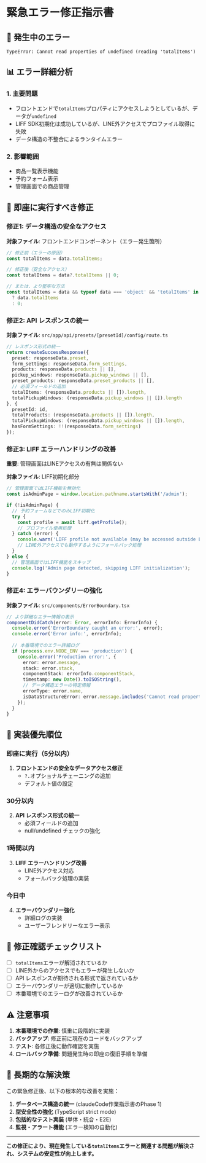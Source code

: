 # 緊急エラー修正指示書

## 🚨 **発生中のエラー**

```
TypeError: Cannot read properties of undefined (reading 'totalItems')
```

## 📊 **エラー詳細分析**

### **1. 主要問題**
- フロントエンドで`totalItems`プロパティにアクセスしようとしているが、データが`undefined`
- LIFF SDK初期化は成功しているが、LINE外アクセスでプロファイル取得に失敗
- データ構造の不整合によるランタイムエラー

### **2. 影響範囲**
- 商品一覧表示機能
- 予約フォーム表示
- 管理画面での商品管理

## 🔧 **即座に実行すべき修正**

### **修正1: データ構造の安全なアクセス**

**対象ファイル**: フロントエンドコンポーネント（エラー発生箇所）

```typescript
// 修正前（エラーの原因）
const totalItems = data.totalItems;

// 修正後（安全なアクセス）
const totalItems = data?.totalItems || 0;

// または、より堅牢な方法
const totalItems = data && typeof data === 'object' && 'totalItems' in data 
  ? data.totalItems 
  : 0;
```

### **修正2: API レスポンスの統一**

**対象ファイル**: `src/app/api/presets/[presetId]/config/route.ts`

```typescript
// レスポンス形式の統一
return createSuccessResponse({
  preset: responseData.preset,
  form_settings: responseData.form_settings,
  products: responseData.products || [],
  pickup_windows: responseData.pickup_windows || [],
  preset_products: responseData.preset_products || [],
  // 必須フィールドの追加
  totalItems: (responseData.products || []).length,
  totalPickupWindows: (responseData.pickup_windows || []).length
}, {
  presetId: id,
  totalProducts: (responseData.products || []).length,
  totalPickupWindows: (responseData.pickup_windows || []).length,
  hasFormSettings: !!(responseData.form_settings)
});
```

### **修正3: LIFF エラーハンドリングの改善**

**重要**: 管理画面はLINEアクセスの有無は関係ない

**対象ファイル**: LIFF初期化部分

```typescript
// 管理画面ではLIFF機能を無効化
const isAdminPage = window.location.pathname.startsWith('/admin');

if (!isAdminPage) {
  // 予約フォームなどでのみLIFF初期化
  try {
    const profile = await liff.getProfile();
    // プロファイル使用処理
  } catch (error) {
    console.warn('LIFF profile not available (may be accessed outside LINE app):', error);
    // LINE外アクセスでも動作するようにフォールバック処理
  }
} else {
  // 管理画面ではLIFF機能をスキップ
  console.log('Admin page detected, skipping LIFF initialization');
}
```

### **修正4: エラーバウンダリーの強化**

**対象ファイル**: `src/components/ErrorBoundary.tsx`

```typescript
// より詳細なエラー情報の表示
componentDidCatch(error: Error, errorInfo: ErrorInfo) {
  console.error('ErrorBoundary caught an error:', error);
  console.error('Error info:', errorInfo);
  
  // 本番環境でのエラー詳細ログ
  if (process.env.NODE_ENV === 'production') {
    console.error('Production error:', {
      error: error.message,
      stack: error.stack,
      componentStack: errorInfo.componentStack,
      timestamp: new Date().toISOString(),
      // データ構造エラーの特定情報
      errorType: error.name,
      isDataStructureError: error.message.includes('Cannot read properties')
    });
  }
}
```

## 🚀 **実装優先順位**

### **即座に実行（5分以内）**
1. **フロントエンドの安全なデータアクセス修正**
   - `?.`オプショナルチェーニングの追加
   - デフォルト値の設定

### **30分以内**
2. **API レスポンス形式の統一**
   - 必須フィールドの追加
   - null/undefined チェックの強化

### **1時間以内**
3. **LIFF エラーハンドリング改善**
   - LINE外アクセス対応
   - フォールバック処理の実装

### **今日中**
4. **エラーバウンダリー強化**
   - 詳細ログの実装
   - ユーザーフレンドリーなエラー表示

## 📝 **修正確認チェックリスト**

- [ ] `totalItems`エラーが解消されているか
- [ ] LINE外からのアクセスでもエラーが発生しないか
- [ ] API レスポンスが期待される形式で返されているか
- [ ] エラーバウンダリーが適切に動作しているか
- [ ] 本番環境でのエラーログが改善されているか

## ⚠️ **注意事項**

1. **本番環境での作業**: 慎重に段階的に実装
2. **バックアップ**: 修正前に現在のコードをバックアップ
3. **テスト**: 各修正後に動作確認を実施
4. **ロールバック準備**: 問題発生時の即座の復旧手順を準備

## 🔄 **長期的な解決策**

この緊急修正後、以下の根本的な改善を実施：

1. **データベース構造の統一** (claudeCode作業指示書のPhase 1)
2. **型安全性の強化** (TypeScript strict mode)
3. **包括的なテスト実装** (単体・統合・E2E)
4. **監視・アラート機能** (エラー検知の自動化)

---

**この修正により、現在発生している`totalItems`エラーと関連する問題が解決され、システムの安定性が向上します。**